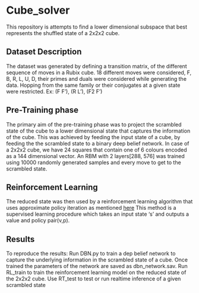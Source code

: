 # Cube_solver
This repository is attempts to find a lower dimensional subspace that best represents the shuffled state of a 2x2x2 cube.
## Dataset Description
The dataset was generated by defining a transition matrix, of the different sequence of moves in a Rubix cube. 
18 different moves were considered, F, B, R, L, U, D, their primes and duals were considered while generating the data.
Hopping from the same family or their conjugates at a given state were restricted.
Ex: (F F’), (R L’), (F2 F’)
## Pre-Training phase
The primary aim of the pre-training phase was to project the scrambled state of the cube to a lower dimensional state that captures the information of the cube.
This was achieved by feeding the input state of a cube, by feeding the the scrambled state to a binary deep belief network.
In case of a 2x2x2 cube, we have 24 squares that contain one of 6 colours encoded as a 144 dimensional vector.
An RBM with 2 layers[288, 576] was trained using 10000 randomly generated samples and every move to get to the scrambled state.

## Reinforcement Learning
The reduced state was then used by a reinforcement learning algorithm that uses approximate policy iteration as mentioned [here](https://openreview.net/forum?id=Hyfn2jCcKm)
This method is a supervised learning procedure which takes an input state ‘s’ and outputs a value and policy pair(v,p).

## Results
To reproduce the results:
Run DBN.py to train a dep belief network to capture the underlying information in the scrambled state of a cube. Once trained the parameters of the network are saved as dbn_network.sav.
Run RL_train to train the reinforcement learning model on the reduced state of the 2x2x2 cube.
Use RT_test to test or run realtime inference of a given scrambled state
